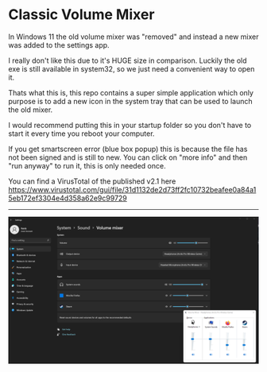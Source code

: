 # Classic Volume Mixer
In Windows 11 the old volume mixer was "removed" and instead a new mixer was added to the settings app.

I really don't like this due to it's HUGE size in comparison. Luckily the old exe is still available in system32, so we just need a convenient way to open it. 

Thats what this is, this repo contains a super simple application which only purpose is to add a new icon in the system tray that can be used to launch the old mixer.

I would recommend putting this in your startup folder so you don't have to start it every time you reboot your computer.

If you get smartscreen error (blue box popup) this is because the file has not been signed and is still to new. You can click on "more info" and then "run anyway" to run it, this is only needed once. 

You can find a VirusTotal of the published v2.1 here
https://www.virustotal.com/gui/file/31d1132de2d73ff2fc10732beafee0a84a15eb172ef3304e4d358a62e9c99729

-----

![Screenshot](size.png)

